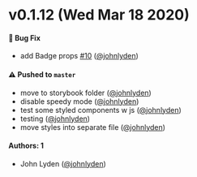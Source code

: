 # v0.1.12 (Wed Mar 18 2020)

#### 🐛 Bug Fix

- add Badge props [#10](https://github.com/johnlyden/learnstorybook-design-system/pull/10) ([@johnlyden](https://github.com/johnlyden))

#### ⚠️  Pushed to `master`

- move to storybook folder ([@johnlyden](https://github.com/johnlyden))
- disable speedy mode ([@johnlyden](https://github.com/johnlyden))
- test some styled components w js ([@johnlyden](https://github.com/johnlyden))
- testing ([@johnlyden](https://github.com/johnlyden))
- move styles into separate file ([@johnlyden](https://github.com/johnlyden))

#### Authors: 1

- John Lyden ([@johnlyden](https://github.com/johnlyden))